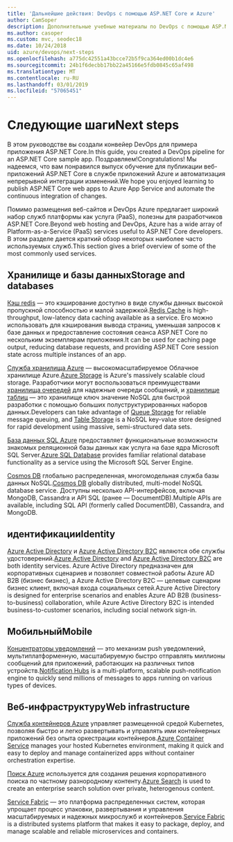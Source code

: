 ```yaml
---
title: 'Дальнейшие действия: DevOps с помощью ASP.NET Core и Azure'
author: CamSoper
description: Дополнительные учебные материалы по DevOps с помощью ASP.NET Core и Azure.
ms.author: casoper
ms.custom: mvc, seodec18
ms.date: 10/24/2018
uid: azure/devops/next-steps
ms.openlocfilehash: a775dc42551a43bcce72b5f9ca364ed00b1dc4e6
ms.sourcegitcommit: 24b1f6decbb17bb22a45166e5fdb0845c65af498
ms.translationtype: MT
ms.contentlocale: ru-RU
ms.lasthandoff: 03/01/2019
ms.locfileid: "57065451"
---
```

# <a name="next-steps"></a><span data-ttu-id="802fa-103">Следующие шаги</span><span class="sxs-lookup"><span data-stu-id="802fa-103">Next steps</span></span>

<span data-ttu-id="802fa-104">В этом руководстве вы создали конвейер DevOps для примера приложения ASP.NET Core.</span><span class="sxs-lookup"><span data-stu-id="802fa-104">In this guide, you created a DevOps pipeline for an ASP.NET Core sample app.</span></span> <span data-ttu-id="802fa-105">Поздравляем!</span><span class="sxs-lookup"><span data-stu-id="802fa-105">Congratulations!</span></span> <span data-ttu-id="802fa-106">Мы надеемся, что вам понравился выпуск обучение для публикации веб-приложений ASP.NET Core в службе приложений Azure и автоматизация непрерывной интеграции изменений.</span><span class="sxs-lookup"><span data-stu-id="802fa-106">We hope you enjoyed learning to publish ASP.NET Core web apps to Azure App Service and automate the continuous integration of changes.</span></span>

<span data-ttu-id="802fa-107">Помимо размещения веб-сайтов и DevOps Azure предлагает широкий набор служб платформы как услуга (PaaS), полезны для разработчиков ASP.NET Core.</span><span class="sxs-lookup"><span data-stu-id="802fa-107">Beyond web hosting and DevOps, Azure has a wide array of Platform-as-a-Service (PaaS) services useful to ASP.NET Core developers.</span></span> <span data-ttu-id="802fa-108">В этом разделе дается краткий обзор некоторых наиболее часто используемых служб.</span><span class="sxs-lookup"><span data-stu-id="802fa-108">This section gives a brief overview of some of the most commonly used services.</span></span>

## <a name="storage-and-databases"></a><span data-ttu-id="802fa-109">Хранилище и базы данных</span><span class="sxs-lookup"><span data-stu-id="802fa-109">Storage and databases</span></span>

<span data-ttu-id="802fa-110">[Кэш redis](/azure/redis-cache/) — это кэширование доступно в виде службы данных высокой пропускной способностью и малой задержкой.</span><span class="sxs-lookup"><span data-stu-id="802fa-110">[Redis Cache](/azure/redis-cache/) is high-throughput, low-latency data caching available as a service.</span></span> <span data-ttu-id="802fa-111">Его можно использовать для кэширования вывода страниц, уменьшая запросов к базе данных и предоставление состояния сеанса ASP.NET Core по нескольким экземплярам приложения.</span><span class="sxs-lookup"><span data-stu-id="802fa-111">It can be used for caching page output, reducing database requests, and providing ASP.NET Core session state across multiple instances of an app.</span></span>

<span data-ttu-id="802fa-112">[Служба хранилища Azure](/azure/storage/) — высокомасштабируемое Облачное хранилище Azure.</span><span class="sxs-lookup"><span data-stu-id="802fa-112">[Azure Storage](/azure/storage/) is Azure's massively scalable cloud storage.</span></span> <span data-ttu-id="802fa-113">Разработчики могут воспользоваться преимуществами [хранилища очередей](/azure/storage/queues/storage-queues-introduction) для надежные очереди сообщений, и [хранилище таблиц](/azure/storage/tables/table-storage-overview) — это хранилище ключ значение NoSQL для быстрой разработки с помощью больших полуструктурированных наборов данных.</span><span class="sxs-lookup"><span data-stu-id="802fa-113">Developers can take advantage of [Queue Storage](/azure/storage/queues/storage-queues-introduction) for reliable message queuing, and [Table Storage](/azure/storage/tables/table-storage-overview) is a NoSQL key-value store designed for rapid development using massive, semi-structured data sets.</span></span>

<span data-ttu-id="802fa-114">[База данных SQL Azure](/azure/sql-database/) предоставляет функциональные возможности знакомых реляционной базы данных как услуга на базе ядра Microsoft SQL Server.</span><span class="sxs-lookup"><span data-stu-id="802fa-114">[Azure SQL Database](/azure/sql-database/) provides familiar relational database functionality as a service using the Microsoft SQL Server Engine.</span></span>

<span data-ttu-id="802fa-115">[Cosmos DB](/azure/cosmos-db/) глобально распределенная, многомодельная служба базы данных NoSQL.</span><span class="sxs-lookup"><span data-stu-id="802fa-115">[Cosmos DB](/azure/cosmos-db/) globally distributed, multi-model NoSQL database service.</span></span> <span data-ttu-id="802fa-116">Доступны несколько API-интерфейсов, включая MongoDB, Cassandra и API SQL (ранее — DocumentDB).</span><span class="sxs-lookup"><span data-stu-id="802fa-116">Multiple APIs are available, including SQL API (formerly called DocumentDB), Cassandra, and MongoDB.</span></span>

## <a name="identity"></a><span data-ttu-id="802fa-117">идентификации</span><span class="sxs-lookup"><span data-stu-id="802fa-117">Identity</span></span>

<span data-ttu-id="802fa-118">[Azure Active Directory](/azure/active-directory/) и [Azure Active Directory B2C](/azure/active-directory-b2c/) являются обе службы удостоверений.</span><span class="sxs-lookup"><span data-stu-id="802fa-118">[Azure Active Directory](/azure/active-directory/) and [Azure Active Directory B2C](/azure/active-directory-b2c/) are both identity services.</span></span> <span data-ttu-id="802fa-119">Azure Active Directory предназначен для корпоративных сценариев и позволяет совместной работы Azure AD B2B (бизнес бизнес), а Azure Active Directory B2C — целевые сценарии бизнес клиент, включая входа социальных сетей.</span><span class="sxs-lookup"><span data-stu-id="802fa-119">Azure Active Directory is designed for enterprise scenarios and enables Azure AD B2B (business-to-business) collaboration, while Azure Active Directory B2C is intended business-to-customer scenarios, including social network sign-in.</span></span>

## <a name="mobile"></a><span data-ttu-id="802fa-120">Мобильный</span><span class="sxs-lookup"><span data-stu-id="802fa-120">Mobile</span></span>

<span data-ttu-id="802fa-121">[Концентраторы уведомлений](/azure/notification-hubs/) — это механизм push уведомлений, мультиплатформенную, масштабируемую быстро отправлять миллионы сообщений для приложений, работающих на различных типов устройств.</span><span class="sxs-lookup"><span data-stu-id="802fa-121">[Notification Hubs](/azure/notification-hubs/) is a multi-platform, scalable push-notification engine to quickly send millions of messages to apps running on various types of devices.</span></span>

## <a name="web-infrastructure"></a><span data-ttu-id="802fa-122">Веб-инфраструктуру</span><span class="sxs-lookup"><span data-stu-id="802fa-122">Web infrastructure</span></span>

<span data-ttu-id="802fa-123">[Служба контейнеров Azure](/azure/aks/) управляет размещенной средой Kubernetes, позволяя быстро и легко развертывать и управлять ими контейнерных приложений без опыта оркестрации контейнеров.</span><span class="sxs-lookup"><span data-stu-id="802fa-123">[Azure Container Service](/azure/aks/) manages your hosted Kubernetes environment, making it quick and easy to deploy and manage containerized apps without container orchestration expertise.</span></span>

<span data-ttu-id="802fa-124">[Поиск Azure](/azure/search/) используется для создания решения корпоративного поиска по частному разнородному контенту.</span><span class="sxs-lookup"><span data-stu-id="802fa-124">[Azure Search](/azure/search/) is used to create an enterprise search solution over private, heterogenous content.</span></span>

<span data-ttu-id="802fa-125">[Service Fabric](/azure/service-fabric/) — это платформа распределенных систем, которая упрощает процесс упаковки, развертывания и управления масштабируемых и надежных микрослужб и контейнеров.</span><span class="sxs-lookup"><span data-stu-id="802fa-125">[Service Fabric](/azure/service-fabric/) is a distributed systems platform that makes it easy to package, deploy, and manage scalable and reliable microservices and containers.</span></span>
